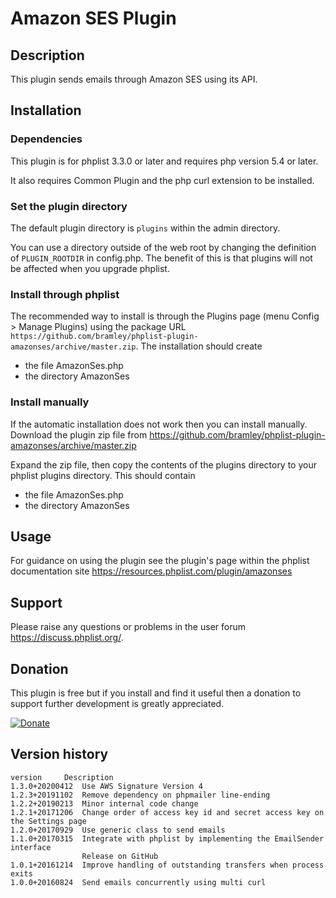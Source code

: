 # Amazon SES Plugin #

## Description ##

This plugin sends emails through Amazon SES using its API.

## Installation ##

### Dependencies ###

This plugin is for phplist 3.3.0 or later and requires php version 5.4 or later.

It also requires Common Plugin and the php curl extension to be installed.

### Set the plugin directory ###
The default plugin directory is `plugins` within the admin directory.

You can use a directory outside of the web root by changing the definition of `PLUGIN_ROOTDIR` in config.php.
The benefit of this is that plugins will not be affected when you upgrade phplist.

### Install through phplist ###
The recommended way to install is through the Plugins page (menu Config > Manage Plugins) using the package
URL `https://github.com/bramley/phplist-plugin-amazonses/archive/master.zip`.
The installation should create

* the file AmazonSes.php
* the directory AmazonSes

### Install manually ###
If the automatic installation does not work then you can install manually.
Download the plugin zip file from <https://github.com/bramley/phplist-plugin-amazonses/archive/master.zip>

Expand the zip file, then copy the contents of the plugins directory to your phplist plugins directory.
This should contain

* the file AmazonSes.php
* the directory AmazonSes

## Usage ##

For guidance on using the plugin see the plugin's page within the phplist documentation site <https://resources.phplist.com/plugin/amazonses>

## Support ##

Please raise any questions or problems in the user forum <https://discuss.phplist.org/>.

## Donation ##

This plugin is free but if you install and find it useful then a donation to support further development is greatly appreciated.

[![Donate](https://www.paypalobjects.com/en_US/i/btn/btn_donate_LG.gif)](https://www.paypal.com/cgi-bin/webscr?cmd=_s-xclick&hosted_button_id=W5GLX53WDM7T4)

## Version history ##

    version     Description
    1.3.0+20200412  Use AWS Signature Version 4
    1.2.3+20191102  Remove dependency on phpmailer line-ending
    1.2.2+20190213  Minor internal code change
    1.2.1+20171206  Change order of access key id and secret access key on the Settings page
    1.2.0+20170929  Use generic class to send emails
    1.1.0+20170315  Integrate with phplist by implementing the EmailSender interface
                    Release on GitHub
    1.0.1+20161214  Improve handling of outstanding transfers when process exits
    1.0.0+20160824  Send emails concurrently using multi curl
